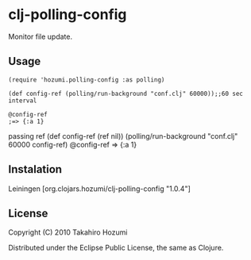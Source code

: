 # clj-polling-config

Monitor file update.

## Usage

    (require 'hozumi.polling-config :as polling)

    (def config-ref (polling/run-background "conf.clj" 60000));;60 sec interval

    @config-ref
    ;=> {:a 1}
passing ref
    (def config-ref (ref nil))
    (polling/run-background "conf.clj" 60000 config-ref)
    @config-ref
    => {:a 1}
    
## Instalation
Leiningen
    [org.clojars.hozumi/clj-polling-config "1.0.4"]

## License

Copyright (C) 2010 Takahiro Hozumi

Distributed under the Eclipse Public License, the same as Clojure.
